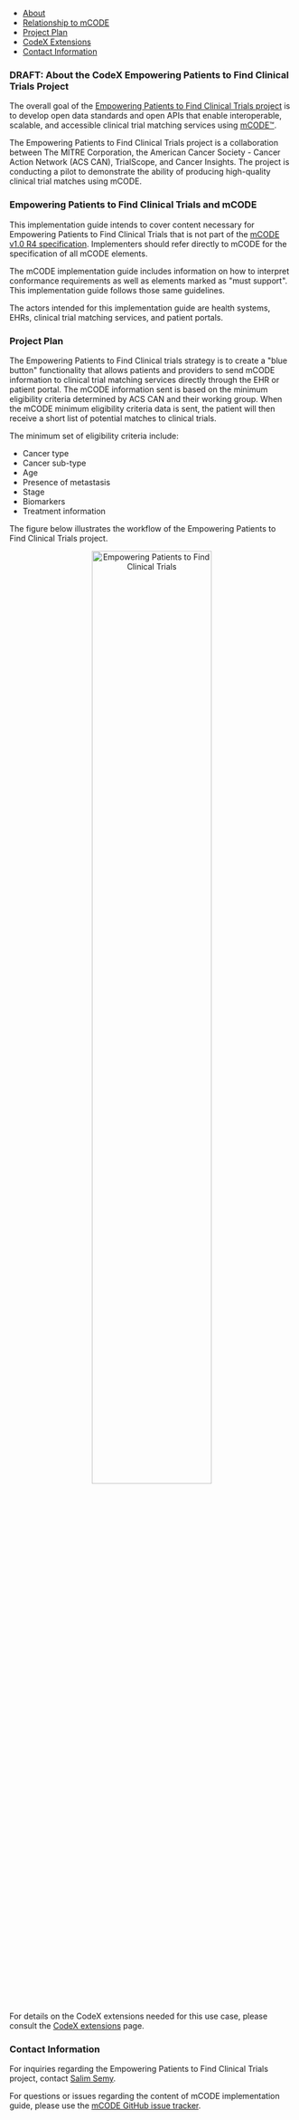 <style type="text/css">
  .img-container {
      text-align: center;
      display: block;
    }
</style>

<div xmlns="http://www.w3.org/1999/xhtml" xmlns:xsi="http://www.w3.org/2001/XMLSchema-instance" xsi:schemaLocation="http://hl7.org/fhir ../../input-cache/schemas-r5/fhir-single.xsd">

<ul>
    <li><a href="#About">About</a></li>
    <li><a href="#mCODE">Relationship to mCODE</a></li>
    <li><a href="#ProjectPlan">Project Plan</a></li>
    <li><a href="codex_extensions.html">CodeX Extensions</a></li>
    <li><a href="#Contacts">Contact Information</a></li>
</ul>


<h3><a name="About">DRAFT: About the CodeX Empowering Patients to Find Clinical Trials Project</a></h3>

<p>The overall goal of the <a href="https://confluence.hl7.org/pages/viewpage.action?pageId=66938394" target="_blank">Empowering Patients to Find Clinical Trials project</a> is to develop open data standards and open APIs that enable interoperable, scalable, and accessible clinical trial matching services using <a href="http://mcodeinitiative.org" target="_blank">mCODE&trade;</a>.</p>

<p>The Empowering Patients to Find Clinical Trials project is a collaboration between The MITRE Corporation, the American Cancer Society - Cancer Action Network (ACS CAN), TrialScope, and Cancer Insights. The project is conducting a pilot to demonstrate the ability of producing high-quality clinical trial matches using mCODE.</p>

<h3><a name="mCODE">Empowering Patients to Find Clinical Trials and mCODE</a></h3>

<p>This implementation guide intends to cover content necessary for Empowering Patients to Find Clinical Trials that is not part of the <a href="https://hl7.org/fhir/us/mcode/STU1" target="_blank">mCODE v1.0 R4 specification</a>. Implementers should refer directly to mCODE for the specification of all mCODE elements.</p>
<p>The mCODE implementation guide includes information on how to interpret conformance requirements as well as elements marked as "must support". This implementation guide follows those same guidelines.</p>
<p>The actors intended for this implementation guide are health systems, EHRs, clinical trial matching services, and patient portals.</p>

<h3><a name="ProjectPlan">Project Plan</a></h3>

<p>The Empowering Patients to Find Clinical trials strategy is to create a "blue button" functionality that allows patients and providers to send mCODE information to clinical trial matching services directly through the EHR or patient portal. The mCODE information sent is based on the minimum eligibility criteria determined by ACS CAN and their working group. When the mCODE minimum eligibility criteria data is sent, the patient will then receive a short list of potential matches to clinical trials.</p>

<p>The minimum set of eligibility criteria include:</p>
  <ul>
    <li>Cancer type</li>
    <li>Cancer sub-type</li>
    <li>Age</li>
    <li>Presence of metastasis</li>
    <li>Stage</li>
    <li>Biomarkers</li>
    <li>Treatment information</li>
  </ul>

<p>The figure below illustrates the workflow of the Empowering Patients to Find Clinical Trials project.</p>
<span class="img-container">
    <img src="P_CT_M_Diagram.png" alt="Empowering Patients to Find Clinical Trials" width="65%">
</span>
<p>&nbsp;</p>

<p>For details on the CodeX extensions needed for this use case, please consult the <a href="codex_extensions.html"> CodeX extensions</a> page.</p>

<!--
<h1>Known Issues and Limitations</h1>
<p>The profiles in this implementation guide may have dependencies on content in other implementation guides, namely mCODE. These dependencies may not always resolve in the profile.</p>
-->

<h3><a name="Contacts">Contact Information</a></h3>

<p>For inquiries regarding the Empowering Patients to Find Clinical Trials project, contact <a href="mailto:ssemy@mitre.org">Salim Semy</a>.</p>
<!--<p>For questions or issues related to this implementation guide, please use our <a href="https://github.com/standardhealth/fsh-icare/issues">ICAREdata GitHub issue tracker</a>.</p>-->
<p>For questions or issues regarding the content of mCODE implementation guide, please use the <a href="https://github.com/standardhealth/fsh-mcode/issues">mCODE GitHub issue tracker</a>.</p>
    
   </div>